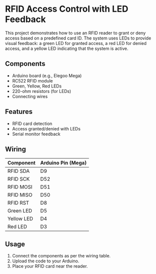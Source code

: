 # RFID Access Control with LED Feedback

This project demonstrates how to use an RFID reader to grant or deny access based on a predefined card ID. The system uses LEDs to provide visual feedback: a green LED for granted access, a red LED for denied access, and a yellow LED indicating that the system is active.

## Components

-   Arduino board (e.g., Elegoo Mega)
-   RC522 RFID module
-   Green, Yellow, Red LEDs
-   220-ohm resistors (for LEDs)
-   Connecting wires

## Features

-   RFID card detection
-   Access granted/denied with LEDs
-   Serial monitor feedback

## Wiring

| Component  | Arduino Pin (Mega) |
| ---------- | ------------------ |
| RFID SDA   | D9                 |
| RFID SCK   | D52                |
| RFID MOSI  | D51                |
| RFID MISO  | D50                |
| RFID RST   | D8                 |
| Green LED  | D5                 |
| Yellow LED | D4                 |
| Red LED    | D3                 |

## Usage

1. Connect the components as per the wiring table.
2. Upload the code to your Arduino.
3. Place your RFID card near the reader.
